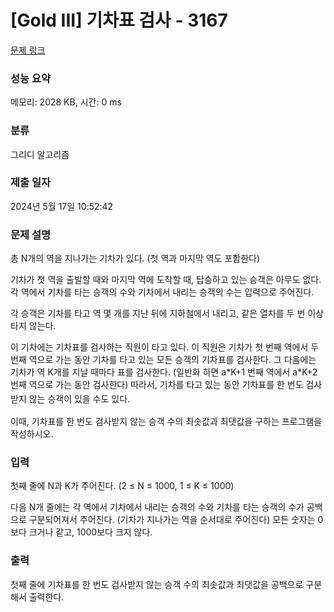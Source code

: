# [Gold III] 기차표 검사 - 3167 

[문제 링크](https://www.acmicpc.net/problem/3167) 

### 성능 요약

메모리: 2028 KB, 시간: 0 ms

### 분류

그리디 알고리즘

### 제출 일자

2024년 5월 17일 10:52:42

### 문제 설명

<p>총 N개의 역을 지나가는 기차가 있다. (첫 역과 마지막 역도 포함한다)</p>

<p>기차가 첫 역을 출발할 때와 마지막 역에 도착할 때, 탑승하고 있는 승객은 아무도 없다. 각 역에서 기차를 타는 승객의 수와 기차에서 내리는 승객의 수는 입력으로 주어진다.</p>

<p>각 승객은 기차를 타고 역 몇 개를 지난 뒤에 지하철에서 내리고, 같은 열차를 두 번 이상 타지 않는다.</p>

<p>이 기차에는 기차표를 검사하는 직원이 타고 있다. 이 직원은 기차가 첫 번째 역에서 두 번째 역으로 가는 동안 기차를 타고 있는 모든 승객의 기차표를 검사한다. 그 다음에는 기차가 역 K개를 지날 때마다 표를 검사한다. (일반화 하면 a*K+1 번째 역에서 a*K+2 번째 역으로 가는 동안 검사한다) 따라서, 기차를 타고 있는 동안 기차표<span style="line-height:1.6em">를 한 번도 검사받지 않는 승객이 있을 수도 있다.</span></p>

<p>이때, 기차표를 한 번도 검사받지 않는 승객 수의 최솟값과 최댓값을 구하는 프로그램을 작성하시오.</p>

### 입력 

 <p>첫째 줄에 N과 K가 주어진다. (2 ≤ N ≤ 1000, 1 ≤ K ≤ 1000)</p>

<p>다음 N개 줄에는 각 역에서 기차에서 내리는 승객의 수와 기차를 타는 승객의 수가 공백으로 구분되어져서 주어진다. (기차가 지나가는 역을 순서대로 주어진다) 모든 숫자는 0보다 크거나 같고, 1000보다 크지 않다.</p>

### 출력 

 <p>첫째 줄에 기차표를 한 번도 검사받지 않는 승객 수의 최솟값과 최댓값을 공백으로 구분해서 출력한다.</p>

